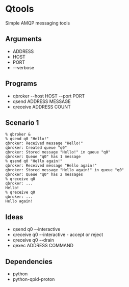 # Qtools

Simple AMQP messaging tools

## Arguments

- ADDRESS
- HOST
- PORT
- --verbose

## Programs

- qbroker --host HOST --port PORT
- qsend ADDRESS MESSAGE
- qreceive ADDRESS COUNT

## Scenario 1

    % qbroker &
    % qsend q0 "Hello!"
    qbroker: Received message "Hello!"
    qbroker: Created queue "q0"
    qbroker: Stored message "Hello!" in queue "q0"
    qbroker: Queue "q0" has 1 message
    % qsend q0 "Hello again!"
    qbroker: Received message "Hello again!"
    qbroker: Stored message "Hello again!" in queue "q0"
    qbroker: Queue "q0" has 2 messages
    % qreceive q0
    qbroker: ...
    Hello!
    % qreceive q0
    qbroker: ...
    Hello again!

## Ideas

- qsend q0 --interactive
- qreceive q0 --interactive - accept or reject
- qreceive q0 --drain
- qexec ADDRESS COMMAND

## Dependencies

- python
- python-qpid-proton
